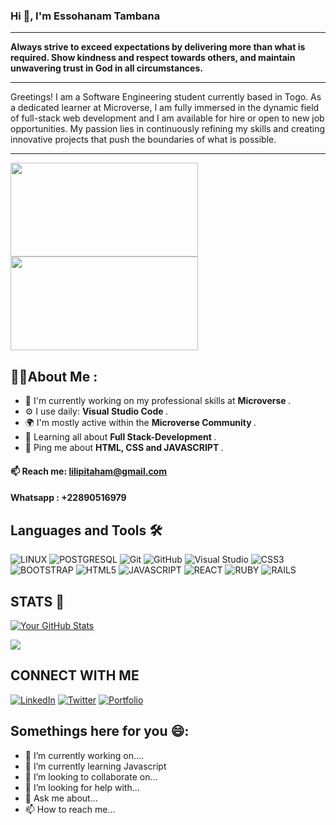 ### Hi 👋, I'm Essohanam Tambana
--- 
**Always strive to exceed expectations by delivering more than what is required. Show kindness and respect towards others, and maintain unwavering trust in God in all circumstances.**

----
Greetings! I am a Software Engineering student currently based in Togo. As a dedicated learner at Microverse, I am fully immersed in the dynamic field of full-stack web development and I am available for hire or open to new job opportunities. My passion lies in continuously refining my skills and creating innovative projects that push the boundaries of what is possible.

----
<img src="https://media.tenor.com/UttC4AITYR4AAAAM/full-stack-developer.gif" style="width: 300px; height:150px;"> <img src="https://media.tenor.com/UToftFAfL1kAAAAM/web-development-web.gif" style="width: 300px; height:150px;">

## 👱‍♂️About Me :

- 🏢 I'm currently working on my professional skills at <b> Microverse </b>.
- ⚙️ I use daily: <b> Visual Studio Code </b>.
- 🌍 I'm mostly active within the <b> Microverse Community </b>.
- 🌱 Learning all about <b> Full Stack-Development </b>.
- 💬 Ping me about <b> HTML, CSS and JAVASCRIPT </b>.
#### 📫 Reach me: <b> lilipitaham@gmail.com</b>
#### Whatsapp : <b> +22890516979</b>

## **Languages and Tools** 🛠 
![LINUX](https://icongr.am/devicon/linux-original.svg?size=128&color=currentColor)
![POSTGRESQL](https://icongr.am/devicon/postgresql-original.svg?size=128&color=currentColor)
![Git](https://icongr.am/devicon/git-original.svg?size=128&color=currentColor)
![GitHub](https://icongr.am/devicon/github-original-wordmark.svg?size=128&color=currentColor)
![Visual Studio](https://icongr.am/devicon/visualstudio-plain.svg?size=128&color=currentColor)
![CSS3](https://icongr.am/devicon/css3-original.svg?size=128&color=currentColor)
![BOOTSTRAP](https://icongr.am/devicon/bootstrap-plain-wordmark.svg?size=128&color=currentColor)
![HTML5](https://icongr.am/devicon/html5-original.svg?size=128&color=currentColor)
![JAVASCRIPT](https://icongr.am/devicon/javascript-original.svg?size=128&color=currentColor)
![REACT](https://icongr.am/devicon/react-original.svg?size=128&color=currentColor)
![RUBY](https://icongr.am/devicon/ruby-original.svg?size=128&color=currentColor)
![RAILS](https://icongr.am/devicon/rails-original-wordmark.svg?size=128&color=currentColor)

## STATS 🤜

[![Your GitHub Stats](https://github-readme-stats.vercel.app/api?username=GhostEsso&show_icons=true)](https://github.com/GhostEsso )

![](https://komarev.com/ghpvc/?username=GhostEsso&color=blue)

## CONNECT WITH ME

[![LinkedIn](https://img.shields.io/badge/-LinkedIn-0077B5?style=for-the-badge&logo=linkedin&logoColor=white&link=https://https://www.linkedin.com/in/essohanam-tambana-62aa081a1/)](https://www.linkedin.com/in/essohanam-tambana-62aa081a1/)
[![Twitter](https://img.shields.io/badge/-Twitter-1DA1F2?style=for-the-badge&logo=twitter&logoColor=white&link=https://twitter.com/TambanaEssohana)](https://twitter.com/TambanaEssohana)
[![Portfolio](https://img.shields.io/badge/-Portfolio-black?style=for-the-badge&logo=dev.to&logoColor=white&link=https://ghostesso.github.io/Portfolio-New-Setup/)](https://ghostesso.github.io/Portfolio-New-Setup/)

## Somethings here for you 😄:
- 🔭 I’m currently working on....
- 🌱 I’m currently learning Javascript
- 👯 I’m looking to collaborate on...
- 🤔 I’m looking for help with...
- 💬 Ask me about...
- 📫 How to reach me...

